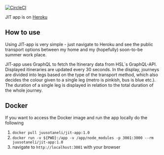 [![CircleCI](https://circleci.com/gh/juusotaneli/justintime.svg?style=svg&circle-token=6b497b6e8478c7742bda3e2eeaaa91faf772c0e9)](https://circleci.com/gh/juusotaneli/justintime)

JIT app is on [Heroku](https://justintime-app.herokuapp.com/)

## How to use

Using JIT-app is very simple - just navigate to Heroku and see the public transport options between my home and my (hopefully) soon-to-be summer work place.

JIT-app uses GraphQL to fetch the Itinerary data from HSL´s GraphQL-API. Displayed itineraries are updated every 30 seconds. In the display, journeys are divided into legs based on the type of the transport method, which also decides the colour given to a single leg (metro is pinkish, bus is blue etc.). The duration of a single leg is displayed in relation to the total duration of the whole journey.

## Docker

If you want to access the Docker image and run the app locally do the following

1. `docker pull juusotaneli/jit-app:1.0`
2. `docker run -v ${PWD}:/app -v /app/node_modules -p 3001:3000 --rm juusotaneli/jit-app:1.0`
3. navigate to `http://localhost:3001` with your browser
